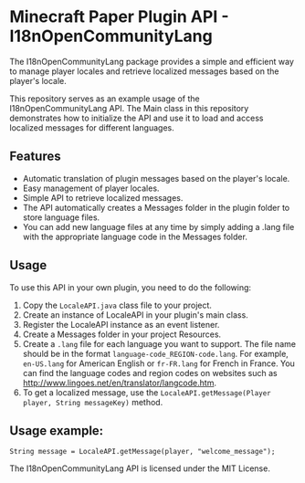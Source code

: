 # Minecraft Paper Plugin API - I18nOpenCommunityLang

The I18nOpenCommunityLang package provides a simple and efficient way to manage player locales and retrieve localized messages based on the player's locale. 

This repository serves as an example usage of the I18nOpenCommunityLang API. The Main class in this repository demonstrates how to initialize the API and use it to load and access localized messages for different languages.
## Features

* Automatic translation of plugin messages based on the player's locale. 
* Easy management of player locales. 
* Simple API to retrieve localized messages.
* The API automatically creates a Messages folder in the plugin folder to store language files.
* You can add new language files at any time by simply adding a .lang file with the appropriate language code in the Messages folder.

## Usage

To use this API in your own plugin, you need to do the following:

1. Copy the `LocaleAPI.java` class file to your project.
2. Create an instance of LocaleAPI in your plugin's main class.
3. Register the LocaleAPI instance as an event listener.
4. Create a Messages folder in your project Resources.
5. Create a `.lang` file for each language you want to support. The file name should be in the format `language-code_REGION-code.lang`. For example, `en-US.lang` for American English or `fr-FR.lang` for French in France. You can find the language codes and region codes on websites such as http://www.lingoes.net/en/translator/langcode.htm.
6. To get a localized message, use the `LocaleAPI.getMessage(Player player, String messageKey)` method.

## Usage example:

```
String message = LocaleAPI.getMessage(player, "welcome_message");
```

The I18nOpenCommunityLang API is licensed under the MIT License.

